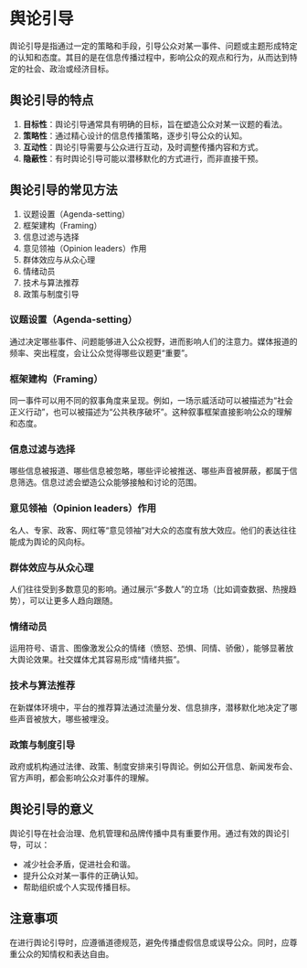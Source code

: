# 舆论引导

舆论引导是指通过一定的策略和手段，引导公众对某一事件、问题或主题形成特定的认知和态度。其目的是在信息传播过程中，影响公众的观点和行为，从而达到特定的社会、政治或经济目标。

## 舆论引导的特点
1. **目标性**：舆论引导通常具有明确的目标，旨在塑造公众对某一议题的看法。
2. **策略性**：通过精心设计的信息传播策略，逐步引导公众的认知。
3. **互动性**：舆论引导需要与公众进行互动，及时调整传播内容和方式。
4. **隐蔽性**：有时舆论引导可能以潜移默化的方式进行，而非直接干预。

## 舆论引导的常见方法

1. 议题设置（Agenda-setting）
2. 框架建构（Framing）
3. 信息过滤与选择
4. 意见领袖（Opinion leaders）作用
5. 群体效应与从众心理
6. 情绪动员
7. 技术与算法推荐
8. 政策与制度引导

### 议题设置（Agenda-setting）
通过决定哪些事件、问题能够进入公众视野，进而影响人们的注意力。媒体报道的频率、突出程度，会让公众觉得哪些议题更“重要”。

### 框架建构（Framing）
同一事件可以用不同的叙事角度来呈现。例如，一场示威活动可以被描述为“社会正义行动”，也可以被描述为“公共秩序破坏”。这种叙事框架直接影响公众的理解和态度。

### 信息过滤与选择
哪些信息被报道、哪些信息被忽略，哪些评论被推送、哪些声音被屏蔽，都属于信息筛选。信息过滤会塑造公众能够接触和讨论的范围。

### 意见领袖（Opinion leaders）作用
名人、专家、政客、网红等“意见领袖”对大众的态度有放大效应。他们的表达往往能成为舆论的风向标。

### 群体效应与从众心理
人们往往受到多数意见的影响。通过展示“多数人”的立场（比如调查数据、热搜趋势），可以让更多人趋向跟随。

### 情绪动员
运用符号、语言、图像激发公众的情绪（愤怒、恐惧、同情、骄傲），能够显著放大舆论效果。社交媒体尤其容易形成“情绪共振”。

### 技术与算法推荐
在新媒体环境中，平台的推荐算法通过流量分发、信息排序，潜移默化地决定了哪些声音被放大，哪些被埋没。

### 政策与制度引导
政府或机构通过法律、政策、制度安排来引导舆论。例如公开信息、新闻发布会、官方声明，都会影响公众对事件的理解。


## 舆论引导的意义
舆论引导在社会治理、危机管理和品牌传播中具有重要作用。通过有效的舆论引导，可以：
- 减少社会矛盾，促进社会和谐。
- 提升公众对某一事件的正确认知。
- 帮助组织或个人实现传播目标。

## 注意事项
在进行舆论引导时，应遵循道德规范，避免传播虚假信息或误导公众。同时，应尊重公众的知情权和表达自由。
